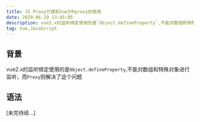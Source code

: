 ```yaml
---
title: JS Proxy代理和Vue3中proxy的使用
date: 2020-06-29 13:45:05
description: vue2.x的监听绑定使用的是`Object.defineProperty`,不能对数组和特殊对象进行监听，而`Proxy`则解决了这个问题
tag: Vue,JavaScript
---
```


## 背景

vue2.x的监听绑定使用的是`Object.defineProperty`,不能对数组和特殊对象进行监听，而`Proxy`则解决了这个问题

## 语法



[未完待续...]